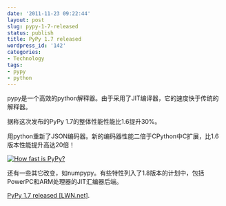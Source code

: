 ```yaml
---
date: '2011-11-23 09:22:44'
layout: post
slug: pypy-1-7-released
status: publish
title: PyPy 1.7 released
wordpress_id: '142'
categories:
- Technology
tags:
- pypy
- python
---
```


pypy是一个高效的python解释器。由于采用了JIT编译器，它的速度快于传统的解释器。

据称这次发布的PyPy 1.7的整体性能性能比1.6提升30%。

用python重新了JSON编码器。新的编码器性能二倍于CPython中C扩展，比1.6版本性能提升高达20倍！


[![How fast is PyPy?](http://www.liulantao.com/portal/wp-content/uploads/2011/11/pypy.jpg)](http://www.liulantao.com/portal/2011/11/23/pypy-1-7-released/pypy/)


还有一些其它改变，如numpypy。有些特性列入了1.8版本的计划中，包括PowerPC和ARM处理器的JIT汇编器后端。

[PyPy 1.7 released [LWN.net]](https://lwn.net/Articles/468661/).
